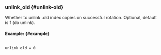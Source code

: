 ### unlink_old {#unlink-old}

Whether to unlink .old index copies on successful rotation. Optional, default is 1 (do unlink).

#### Example: {#example}

```

unlink_old = 0

```